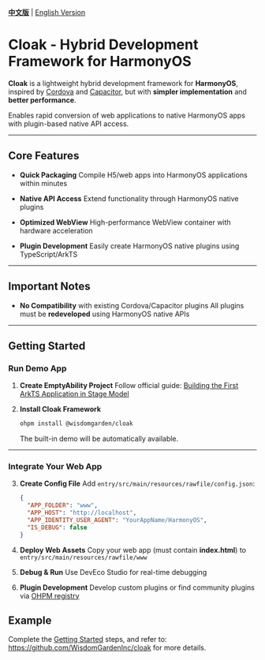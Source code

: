 [**中文版**](./README.md) | [English Version](./README-EN.md)

# **Cloak** - Hybrid Development Framework for HarmonyOS

**Cloak** is a lightweight hybrid development framework for **HarmonyOS**, inspired by [Cordova](https://cordova.apache.org/) and [Capacitor](https://capacitorjs.com/), but with **simpler implementation** and **better performance**.

Enables rapid conversion of web applications to native HarmonyOS apps with plugin-based native API access.

---

## Core Features

- **Quick Packaging**
  Compile H5/web apps into HarmonyOS applications within minutes

- **Native API Access**
  Extend functionality through HarmonyOS native plugins

- **Optimized WebView**
  High-performance WebView container with hardware acceleration

- **Plugin Development**
  Easily create HarmonyOS native plugins using TypeScript/ArkTS

---

## Important Notes

- **No Compatibility** with existing Cordova/Capacitor plugins
  All plugins must be **redeveloped** using HarmonyOS native APIs

---

## Getting Started

### Run Demo App
1. **Create EmptyAbility Project**
   Follow official guide: [Building the First ArkTS Application in Stage Model](https://developer.huawei.com/consumer/en/doc/harmonyos-guides-V5/start-with-ets-stage-V5)

2. **Install Cloak Framework**
   ```bash
   ohpm install @wisdomgarden/cloak
   ```
   The built-in demo will be automatically available.

---

### Integrate Your Web App
3. **Create Config File**
   Add `entry/src/main/resources/rawfile/config.json`:
   ```json
   {
     "APP_FOLDER": "www",
     "APP_HOST": "http://localhost",
     "APP_IDENTITY_USER_AGENT": "YourAppName/HarmonyOS",
     "IS_DEBUG": false
   }
   ```

4. **Deploy Web Assets**
   Copy your web app (must contain **index.html**) to `entry/src/main/resources/rawfile/www`

5. **Debug & Run**
   Use DevEco Studio for real-time debugging

6. **Plugin Development**
   Develop custom plugins or find community plugins via [OHPM registry](https://ohpm.openharmony.cn)

## Example

Complete the [Getting Started](#getting-started) steps, and refer to: https://github.com/WisdomGardenInc/cloak for more details.